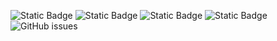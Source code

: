 ![Static Badge](https://img.shields.io/badge/blacklists-60-000000) ![Static Badge](https://img.shields.io/badge/blacklisted-2554104-cc0000) ![Static Badge](https://img.shields.io/badge/whitelisted-2244-00CC00) ![Static Badge](https://img.shields.io/badge/streaming_blacklist-28107-000000) ![GitHub issues](https://img.shields.io/github/issues/fabriziosalmi/blacklists)
